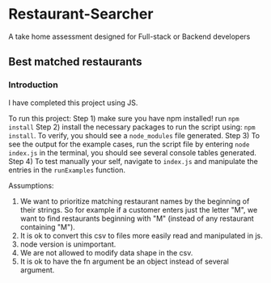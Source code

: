 # Restaurant-Searcher
A take home assessment designed for Full-stack or Backend developers
## Best matched restaurants
### Introduction
I have completed this project using JS.

To run this project:
Step 1) make sure you have npm installed! run `npm install`
Step 2) install the necessary packages to run the script using: `npm install`. To verify, you should see a `node_modules` file generated.
Step 3) To see the output for the example cases, run the script file by entering `node index.js` in the terminal, you should see several console tables generated.
Step 4) To test manually your self, navigate to `index.js` and manipulate the entries in the `runExamples` function.


Assumptions:
1) We want to prioritize matching restaurant names by the beginning of their strings. So for example if a customer enters just the letter "M",
  we want to find restaurants beginning with "M" (instead of any restaurant containing "M").
2) It is ok to convert this csv to files more easily read and manipulated in js.
3) node version is unimportant.
4) We are not allowed to modify data shape in the csv.
5) It is ok to have the fn argument be an object instead of several argument.
